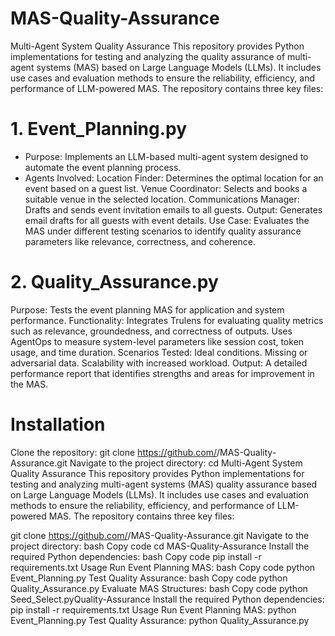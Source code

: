 # MAS-Quality-Assurance
Multi-Agent System Quality Assurance
This repository provides Python implementations for testing and analyzing the quality assurance of multi-agent systems (MAS) based on Large Language Models (LLMs). It includes use cases and evaluation methods to ensure the reliability, efficiency, and performance of LLM-powered MAS. The repository contains three key files:

# 1. Event_Planning.py
* Purpose: Implements an LLM-based multi-agent system designed to automate the event planning process.
* Agents Involved:
Location Finder: Determines the optimal location for an event based on a guest list.
Venue Coordinator: Selects and books a suitable venue in the selected location.
Communications Manager: Drafts and sends event invitation emails to all guests.
Output: Generates email drafts for all guests with event details.
Use Case: Evaluates the MAS under different testing scenarios to identify quality assurance parameters like relevance, correctness, and coherence.
# 2. Quality_Assurance.py
Purpose: Tests the event planning MAS for application and system performance.
Functionality:
Integrates Trulens for evaluating quality metrics such as relevance, groundedness, and correctness of outputs.
Uses AgentOps to measure system-level parameters like session cost, token usage, and time duration.
Scenarios Tested:
Ideal conditions.
Missing or adversarial data.
Scalability with increased workload.
Output: A detailed performance report that identifies strengths and areas for improvement in the MAS.
# Installation
Clone the repository: git clone https://github.com/<your-username>/MAS-Quality-Assurance.git
Navigate to the project directory: cd Multi-Agent System Quality Assurance
This repository provides Python implementations for testing and analyzing multi-agent systems (MAS) quality assurance based on Large Language Models (LLMs). It includes use cases and evaluation methods to ensure the reliability, efficiency, and performance of LLM-powered MAS. The repository contains three key files:


git clone https://github.com/<your-username>/MAS-Quality-Assurance.git
Navigate to the project directory:
bash
Copy code
cd MAS-Quality-Assurance
Install the required Python dependencies:
bash
Copy code
pip install -r requirements.txt
Usage
Run Event Planning MAS:
bash
Copy code
python Event_Planning.py
Test Quality Assurance:
bash
Copy code
python Quality_Assurance.py
Evaluate MAS Structures:
bash
Copy code
python Seed_Select.pyQuality-Assurance
Install the required Python dependencies:
pip install -r requirements.txt
Usage
Run Event Planning MAS:
python Event_Planning.py
Test Quality Assurance:
python Quality_Assurance.py
